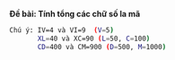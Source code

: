 **Đề bài: Tính tổng các chữ số la mã**
```sh
Chú ý: IV=4 và VI=9  (V=5)
       XL=40 và XC=90 (L=50, C=100)
       CD=400 và CM=900 (D=500, M=1000)
```

